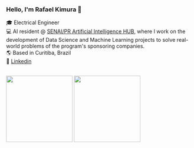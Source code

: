 ### Hello, I'm Rafael Kimura 👋

:mortar_board: Electrical Engineer <br />
:computer: AI resident @ [SENAI/PR Artificial Intelligence HUB](https://www.senaipr.org.br/tecnologiaeinovacao/nossarede/hubia/), where I work on the development of Data Science and Machine Learning projects to solve real-world problems of the program's sponsoring companies.<br />
:earth_americas: Based in Curitiba, Brazil<br />
:busts_in_silhouette: [Linkedin](https://www.linkedin.com/in/kimurarh/)

<br />

<div>
    <img height="180em" src="https://github-readme-stats.vercel.app/api?username=kimurarh&show_icons=true&theme=radical&include_all_commits=true&count_private=true"/>
    <img height="180em" src="https://github-readme-stats.vercel.app/api/top-langs/?username=kimurarh&layout=compact&langs_count=8&theme=radical"/>
</div>
